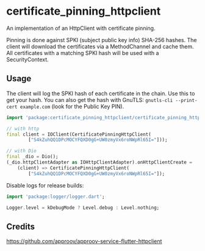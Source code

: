 # certificate\_pinning\_httpclient

An implementation of an HttpClient with certificate pinning.

Pinning is done against SPKI (subject public key info) SHA-256 hashes.
The client will download the certificates via a MethodChannel and cache them.
All certificates with a matching SPKI hash will be used with a SecurityContext.

## Usage

The client will log the SPKI hash of each certificate in the chain. Use this to get your hash.
You can also get the hash with GnuTLS: `gnutls-cli --print-cert example.com` (look for the Public Key PIN).

```dart
import 'package:certificate_pinning_httpclient/certificate_pinning_httpclient.dart';

// with http
final client = IOClient(CertificatePinningHttpClient(
        ["S4kZuhQQ1DPcMOCYFQXD0gG+UW0zmyVx6roNWpRl65I="]));

// with Dio
final _dio = Dio();
(_dio.httpClientAdapter as IOHttpClientAdapter).onHttpClientCreate =
    (client) => CertificatePinningHttpClient(
        ["S4kZuhQQ1DPcMOCYFQXD0gG+UW0zmyVx6roNWpRl65I="]);

```

Disable logs for release builds:

```dart
import 'package:logger/logger.dart';

Logger.level = kDebugMode ? Level.debug : Level.nothing;
```

## Credits

https://github.com/approov/approov-service-flutter-httpclient
